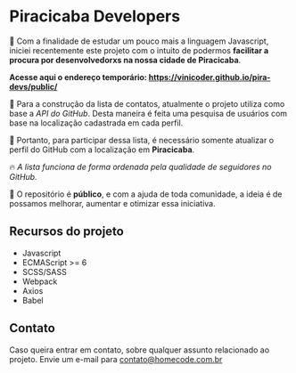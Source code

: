 # Piracicaba Developers

:raised_hands: Com a finalidade de estudar um pouco mais a linguagem Javascript, iniciei recentemente este projeto com o intuito de podermos **facilitar a procura por desenvolvedorxs na nossa cidade de Piracicaba**.

**Acesse aqui o endereço temporário: https://vinicoder.github.io/pira-devs/public/**

:beer: Para a construção da lista de contatos, atualmente o projeto utiliza como base a _API do GitHub_. Desta maneira é feita uma pesquisa de usuários com base na localização cadastrada em cada perfil.

:pushpin: Portanto, para participar dessa lista, é necessário somente atualizar o perfil do GitHub com a localização em **Piracicaba**.

:fire: _A lista funciona de forma ordenada pela qualidade de seguidores no GitHub._

:metal: O repositório é **público**, e com a ajuda de toda comunidade, a ideia é de possamos melhorar, aumentar e otimizar essa iniciativa.

## Recursos do projeto

- Javascript
- ECMAScript >= 6
- SCSS/SASS
- Webpack
- Axios
- Babel

## Contato

Caso queira entrar em contato, sobre qualquer assunto relacionado ao projeto. Envie um e-mail para contato@homecode.com.br
